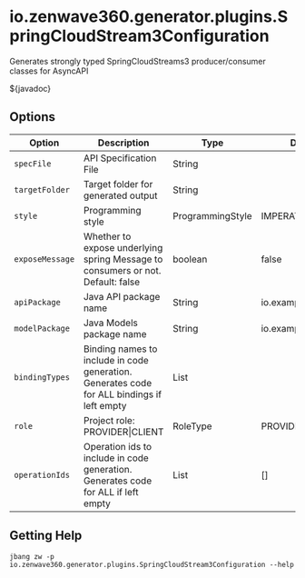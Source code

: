 # io.zenwave360.generator.plugins.SpringCloudStream3Configuration

Generates strongly typed SpringCloudStreams3 producer/consumer classes for AsyncAPI

${javadoc}

## Options

| **Option** | **Description** | **Type** | **Default** | **Values** |
|------------|-----------------|----------|-------------|------------|
| `specFile` | API Specification File | String |  |   |
| `targetFolder` | Target folder for generated output | String |  |   |
| `style` | Programming style | ProgrammingStyle | IMPERATIVE | IMPERATIVE, REACTIVE  |
| `exposeMessage` | Whether to expose underlying spring Message to consumers or not. Default: false | boolean | false |   |
| `apiPackage` | Java API package name | String | io.example.api |   |
| `modelPackage` | Java Models package name | String | io.example.api.model |   |
| `bindingTypes` | Binding names to include in code generation. Generates code for ALL bindings if left empty | List |  |   |
| `role` | Project role: PROVIDER\|CLIENT | RoleType | PROVIDER | PROVIDER, CLIENT  |
| `operationIds` | Operation ids to include in code generation. Generates code for ALL if left empty | List | [] |   |

## Getting Help

```shell
jbang zw -p io.zenwave360.generator.plugins.SpringCloudStream3Configuration --help
```

